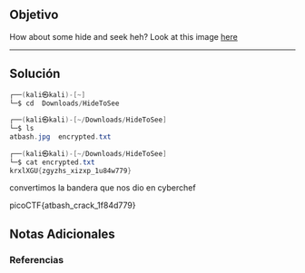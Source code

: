 ## Objetivo 

How about some hide and seek heh? Look at this image [here](https://artifacts.picoctf.net/c/239/atbash.jpg)

---
## Solución  
```java
┌──(kali㉿kali)-[~]
└─$ cd  Downloads/HideToSee 
                                                                                                                    
┌──(kali㉿kali)-[~/Downloads/HideToSee]
└─$ ls
atbash.jpg  encrypted.txt
                                                                                                                    
┌──(kali㉿kali)-[~/Downloads/HideToSee]
└─$ cat encrypted.txt 
krxlXGU{zgyzhs_xizxp_1u84w779}


```
convertimos la bandera que nos dio en cyberchef 

picoCTF{atbash_crack_1f84d779}

## Notas Adicionales 

### Referencias
